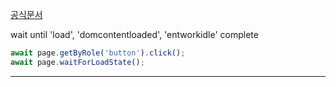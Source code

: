 [공식문서](https://playwright.dev/docs/api/class-page)

wait until 'load', 'domcontentloaded', 'entworkidle' complete 


```typescript 
await page.getByRole('button').click();
await page.waitForLoadState(); 
```


---
